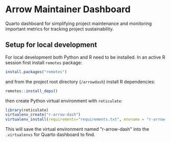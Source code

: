 # Arrow Maintainer Dashboard

Quarto dashboard for simplifying project maintenance and monitoring
important metrics for tracking project sustainability.
 
## Setup for local development

For local development both Python and R need to be installed.
In an active R session first install `remotes` package:

```r
install.packages("remotes")
```

and from the project root directory (`/arrowdash`) install R
dependencies:

```r
remotes::install_deps()
```

then create Python virtual environment with ``reticulate``:

```r
library(reticulate)
virtualenv_create("r-arrow-dash")
virtualenv_install(requirements="requirements.txt", envname = "r-arrow-dash")
```

This will save the virtual environment named "r-arrow-dash" into the
`.virtualenvs` for Quarto dashboard to find.
